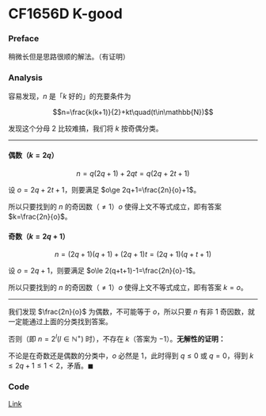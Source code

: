 # CF1656D K-good

### Preface

稍微长但是思路很顺的解法。（有证明）

### Analysis

容易发现，$n$ 是「$k$ 好的」的充要条件为

$$n=\frac{k(k+1)}{2}+kt\quad(t\in\mathbb{N})$$

发现这个分母 $2$ 比较难搞，我们将 $k$ 按奇偶分类。

------------

#### 偶数（$k=2q$）

$$n=q(2q+1)+2qt=q(2q+2t+1)$$

设 $o=2q+2t+1$，则要满足 $o\ge 2q+1=\frac{2n}{o}+1$。

所以只要找到的 $n$ 的奇因数（$\ne1$）$o$ 使得上文不等式成立，即有答案 $k=\frac{2n}{o}$。

#### 奇数（$k=2q+1$）

$$n=(2q+1)(q+1)+(2q+1)t=(2q+1)(q+t+1)$$

设 $o=2q+1$，则要满足 $o\le 2(q+t+1)-1=\frac{2n}{o}-1$。

所以只要找到的 $n$ 的奇因数（$\ne1$）$o$ 使得上文不等式成立，即有答案 $k=o$。

------------

我们发现 $\frac{2n}{o}$ 为偶数，不可能等于 $o$，所以只要 $n$ 有非 $1$ 奇因数，就一定能通过上面的分类找到答案。

否则（即 $n=2^l(l\in\mathbb{N^+})$ 时），不存在 $k$（答案为 $-1$）。**无解性的证明：**

不论是在奇数还是偶数的分类中，$o$ 必然是 $1$，此时得到 $q\le0$ 或 $q=0$，得到 $k\le 2q+1\le 1<2$，矛盾。$\blacksquare$

### Code

[Link](https://codeforces.com/contest/1656/submission/150891512)